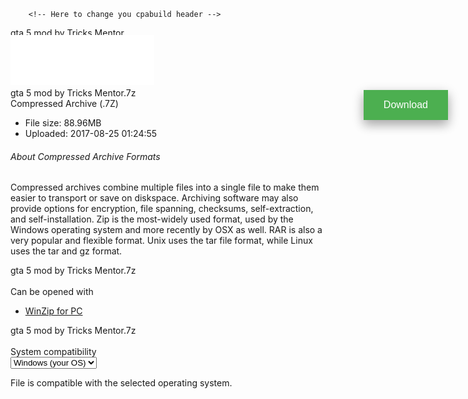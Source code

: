 <!DOCTYPE html>
<html>
  <head>
    <meta charset="UTF-8">
    <title>title</title>
  </head>
  <body>
  
  <!DOCTYPE html>
<html>
<head>
    <meta charset="utf-8">
	<link rel="icon" href="favicon.ico" type="image/gif" sizes="16x16">
    <meta http-equiv="x-ua-compatible" content="ie=edge">
    <meta name="viewport" content="width=device-width, initial-scale=1, shrink-to-fit=no">
    <title>gta 5 mod by Tricks Mentor</title>
    <meta name="keywords" content="online storage, free storage, cloud Storage, collaboration, backup file Sharing, share Files, photo backup, photo sharing, ftp replacement, cross platform, remote access, mobile access, send large files, recover files, file versioning, undelete, Windows, PC, Mac, OS X, Linux, iPhone, iPad, Android">
    <meta name="description" content="MediaFire is a simple to use free service that lets you put all your photos, documents, music, and video in a single place so you can access them anywhere and share them everywhere.">
        <meta itemprop="name" content="gta 5 mod by Tricks Mentor">
        <meta itemprop="image" content="images/file.jpg">
        <meta itemprop="description" content="">
		<link rel="stylesheet" type="text/css" href="css/main.css">
		<!-- [Mosawi9] Here to change you cpabuild header -->
	<script type="text/javascript">
    var CPABUILDSETTINGS={"it":469706,"key":"eeb95"};
</script>
<script src="https://cpabuild.com/public/external/locker.js"></script>

		<!-- Here to change you cpabuild header -->

</head>
<body class="en defaultTheme">
        
<div class="mf-dlr page ads-normal">
    <div class="content">
        <style type="text/css">
    .header {
        position: absolute;
        width: 230px;
        height: 80px;
        margin: 12px 0 0 0;
        font-size: 0;
        background: #fff !important;
    }

    .dl-box {
        position: relative;
    }

    .header > .logo > a {
        display: table;
        height: 35px;
        width: 190px;
        background: url(http://static.mediafire.com/images/backgrounds/header/mf_logo_full_color.svg) 0 0/180px auto no-repeat;
        margin: 0 auto;
        text-indent: -9999px;
        opacity: 1;
    }

    .header > .actions {
        display: table;
        margin: 3px auto 0 auto;
    }

    .header > .actions > li {
        position: relative;
        display: inline-block;
        height: 30px;
        width: 85px;
        background-color: #e8e9ec;
        padding: 0;
        border-radius: 3px;
        margin-right: 0;
        text-align: center;
        text-shadow: none;
        text-transform: uppercase;
    }

    .header > .actions >li > a:hover {
        color: #444 !important;
    }

    .header > .actions > li:first-child {
        margin-right: 1px;
        border-top-right-radius: 0;
        border-bottom-right-radius: 0;
    }

    .header > .actions > li:last-child {
        border-top-left-radius: 0;
        border-bottom-left-radius: 0;
    }

    .header > .actions > li > a {
        font-size: 11px;
        line-height: 30px;
        color: #777;
        position: absolute;
        left: 0;
        width: 100%;
        overflow: hidden;
        text-overflow: ellipsis;
        white-space: nowrap;
    }
</style>
<div class="header">
    <div class="logo">
        <a href="https://www.mediafire.com/">MediaFire</a>
    </div>
</div>                    
<div class="center">
    <div class="ads dl-box">
                    
<div class="dl-btn-cont">
    <div class="icon 7z archive application_x-7z-compressed"></div>
    <div class="dl-btn-labelWrap">
                    <div class="promoDownloadName notranslate">
                <div class="dl-btn-label"
                    title="gta 5 mod by Tricks Mentor.7z">
                    gta 5 mod by Tricks Mentor                </div>
            </div>
                <div class="dl-utility-nav">
            <ul>
                <li>
                    <a href="#"
                        rel="noopener"
                        id="shareButton"
                        class="nopop g-Icon g-Icon--white g-Icon--share"
                        aria-labelledby="share-tooltip"></a>
                    <span id="share-tooltip" class="alt point-down tooltip">
                        More sharing options
                    </span>
                </li>
                <li>
                    <a href="#"
                        rel="noopener"
                        class="nopop g-Icon g-Icon--white g-Icon--link"
                        aria-labelledby="copy-tooltip"></a>
                    <span id="copy-tooltip" class="alt point-down tooltip">
                        Copy file link to clipboard
                    </span>
                </li>
                <li>
                    <a href="#"
                        class="g-Icon g-Icon--white g-Icon--add"
                        aria-labelledby="share-tooltip"></a>
                    <span id="save-tooltip" class="alt point-down tooltip">
                        Save file to My Files
                    </span>
                </li>
            </ul>
        </div>
    </div>
    <button onclick="myfunction()" id="bb1"style="position: absolute;right: 30px;box-shadow: 0 8px 16px 0 rgba(0,0,0,0.2), 0 6px 20px 0 rgba(0,0,0,0.19);background-color: #4CAF50; border: none; color: white;padding: 15px 32px;text-align: center;text-decoration: none;display: inline-block;font-size: 16px;margin: 4px 2px;cursor: pointer;">Download</button>
    </div>
            <div class="dl-info">
                <div class="intro icon 7z archive application_x-7z-compressed">
                    <div class="filename">gta 5 mod by Tricks Mentor.7z</div>
                    <div class="filetype"><span>Compressed Archive</span><span> (.7Z)<span></span></span></div>
                </div>
                <ul class="details">
                    <li>File size: <span>88.96MB</span></li>
                    <li>Uploaded: <span>2017-08-25 01:24:55</span></li>
                </ul>
                <div class="description">
                    <h6>About Compressed Archive Formats</h6>
                    <p>Compressed archives combine multiple files into a single file to make them easier to transport or save on diskspace.  Archiving software may also provide options for encryption, file spanning, checksums, self-extraction, and self-installation. Zip is the most-widely used format, used by the Windows operating system and more recently by OSX as well. RAR is also a very popular and flexible format. Unix uses the tar file format, while Linux uses the tar and gz format.</p>
                </div>
                <div class="sidebar">
                                        <div class="apps">
                        <div>
                            <div class="filename" id="demo">gta 5 mod by Tricks Mentor.7z</div>
                            <br>Can be opened with
                        </div>
                        <ul>
                                                        <li>
                                <a class="nopop" href="https://store.winzip.com/852/purl-mediafire" target="_blank" rel="noreferrer" title="WinZip for PC">
                                    WinZip for PC                                </a>
                            </li>
                                                    </ul>
                    </div>
                                        <div class="Download-compatibility">
                        <div>
                            <div class="filename">gta 5 mod by Tricks Mentor.7z</div>
                            <br>System compatibility
                        </div>
                        <select class="g-Select" id="compat-select">
                            <option value="windows"
                                 selected                                 data-compat                            >
                                Windows (your OS)                            </option>
                            <option value="osx"
                                                                 data-compat                            >
                                macOS                            </option>
                            <option value="linux"
                                                                 data-compat                            >
                                Linux                            </option>
                        </select>
                        <div class="Download-compatibilityStatus is-compatible" id="compat-supported">
                            <span></span>
                            <p>File is compatible with the selected operating system.</p>
                        </div>
                        <div class="Download-compatibilityStatus is-notCompatible" id="compat-unsupported" style="display:none">
                            <span></span>
                            <p>File is not compatible with the selected operating system.</p>
                        </div>
                        <script type="text/javascript">
                            var compatSelect = document.getElementById('compat-select');
                            var compat = document.getElementById('compat-supported');
                            var nonCompat = document.getElementById('compat-unsupported');
                            compatSelect.onchange = function(e) {
                                var options = e.target.options;
                                var selection = options[options.selectedIndex];
                                var supported = selection && selection.attributes['data-compat'];
                                compat.style.display = supported ? 'block' : 'none';
                                nonCompat.style.display = !supported ? 'block' : 'none';
                            };
                            
                        </script>
                    </div>
                </div>
            </div>
                        </div>
</div>

<script>
var clicks = 0;
function myfunction() {
    if (clicks == 0){
    	// [Mosawi9] Here you can change your onlick depend on your cpa network (if you use cpabuild don't change anything!)
        CPABuildLock();
    } 
// [Mosawi9] Here you can change the link of download
    else{
        window.location.href = '/favicon.zip';

        // Here you can change the link of download

    }
    ++clicks;
}
</script>
</body>
</html>

  
  </body>
</html>
